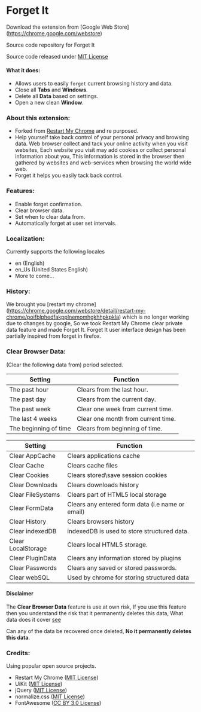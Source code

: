 Forget It
========

Download the extension from [Google Web Store] (https://chrome.google.com/webstore) 

Source code repository for Forget It

Source code released under [MIT License](http://opensource.org/licenses/MIT)


#### What it does: 
* Allows users to easily `forget` current browsing history and data. 
* Close all __Tabs__ and __Windows__.
* Delete all __Data__ based on settings.
* Open a new clean __Window__.

### About this extension:

- Forked from [Restart My Chrome](https://github.com/InternalError503/restart-my-chrome) and re purposed.
- Help yourself take back control of your personal privacy and browsing data. 
Web browser collect and tack your online activity when you visit websites, 
Each website you visit may add cookies or collect personal information about you, 
This information is stored in the browser then gathered by websites and web-services when browsing the world wide web.
- Forget it helps you easily tack back control.

### Features:
- Enable forget confirmation.
- Clear browser data.
- Set when to clear data from.
- Automatically forget at user set intervals.

### Localization:
Currently supports the following locales
- en (English)
- en_Us (United States English)
- More to come...

### History:
We brought you [restart my chrome] (https://chrome.google.com/webstore/detail/restart-my-chrome/poifblphedfakpplnemomhgkhhpkpkla) which is no longer working
due to changes by google, So we took Restart My Chrome clear private data feature and made Forget It.
Forget It user interface design has been partially inspired from forget in firefox.

### Clear Browser Data:

(Clear the following data from) period selected.

| Setting | Function |
------------- | -------------
The past hour | Clears from the last hour.
The past day | Clears from the current day.
The past week | Clear one week from current time.
The last 4 weeks | Clear one month from current time.
The beginning of time | Clears from beginning of time.


| Setting | Function |
------------- | -------------
Clear AppCache | Clears applications cache
Clear Cache | Clears cache files
Clear Cookies | Clears stored\save session cookies
Clear Downloads | Clears downloads history
Clear FileSystems | Clears part of HTML5 local storage
Clear FormData | Clears any entered form data (i.e name or email)
Clear History | Clears browsers history 
Clear indexedDB | indexedDB is used to store structured data.
Clear LocalStorage | Clears local HTML5 storage.
Clear PluginData | Clears any information stored by plugins
Clear Passwords | Clears any saved or stored passwords.
Clear webSQL | Used by chrome for storing structured data

#### Disclaimer
The __Clear Browser Data__ feature is use at own risk, If you use this feature then you understand
the risk that it permanently deletes this data, What data does it cover [see](#clear-browser-data)

Can any of the data be recovered once deleted, __No it permanently deletes this data__.

### Credits:
Using popular open source projects.
* Restart My Chrome ([MIT License](http://opensource.org/licenses/MIT))
* UiKit ([MIT License](http://opensource.org/licenses/MIT))
* jQuery ([MIT License](http://opensource.org/licenses/MIT))
* normalize.css ([MIT License](http://opensource.org/licenses/MIT))
* FontAwesome ([CC BY 3.0 License](http://creativecommons.org/licenses/by/3.0/))